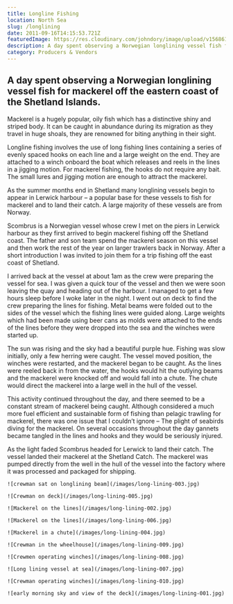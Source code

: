 ```yaml
---
title: Longline Fishing
location: North Sea
slug: /longlining
date: 2011-09-16T14:15:53.721Z
featuredImage: https://res.cloudinary.com/johndory/image/upload/v1568614647/posts/longlinefishing/long-lining-001_vytovf.jpg
description: A day spent observing a Norwegian longlining vessel fish for mackerel off the eastern coast of the Shetland Islands.
category: Producers & Vendors
---
```

## A day spent observing a Norwegian longlining vessel fish for mackerel off the eastern coast of the Shetland Islands.

Mackerel is a hugely popular, oily fish which has a distinctive shiny and striped body.  It can be caught in abundance during its migration as they travel in huge shoals, they are renowned for biting anything in their sight.

Longline fishing involves the use of long fishing lines containing a series of evenly spaced hooks on each line and a large weight on the end.  They are attached to a winch onboard the boat which releases and reels in the lines in a jigging motion.  For mackerel fishing, the hooks do not require any bait.  The small lures and jigging motion are enough to attract the mackerel.

As the summer months end in Shetland many longlining vessels begin to appear in Lerwick harbour – a popular base for these vessels to fish for mackerel and to land their catch.  A large majority of these vessels are from Norway.

Scombrus is a Norwegian vessel whose crew I met on the piers in Lerwick harbour as they first arrived to begin mackerel fishing off the Shetland coast.  The father and son team spend the mackerel season on this vessel and then work the rest of the year on larger trawlers back in Norway.  After a short introduction I was invited to join them for a trip fishing off the east coast of Shetland.

I arrived back at the vessel at about 1am as the crew were preparing the vessel for sea.  I was given a quick tour of the vessel and then we were soon leaving the quay and heading out of the harbour.  I managed to get a few hours sleep before I woke later in the night.  I went out on deck to find the crew preparing the lines for fishing.  Metal beams were folded out to the sides of the vessel which the fishing lines were guided along.  Large weights which had been made using beer cans as molds were attached to the ends of the lines before they were dropped into the sea and the winches were started up.

The sun was rising and the sky had a beautiful purple hue.  Fishing was slow initially, only a few herring were caught.  The vessel moved position, the winches were restarted, and the mackerel began to be caught.  As the lines were reeled back in from the water, the hooks would hit the outlying beams and the mackerel were knocked off and would fall into a chute. The chute would direct the mackerel into a large well in the hull of the vessel.

This activity continued throughout the day, and there seemed to be a constant stream of mackerel being caught.  Although considered a much more fuel efficient and sustainable form of fishing than pelagic trawling for mackerel, there was one issue that I couldn’t ignore – The plight of seabirds diving for the mackerel.  On several occasions throughout the day gannets became tangled in the lines and hooks and they would be seriously injured.

As the light faded Scombrus headed for Lerwick to land their catch.  The vessel landed their mackerel at the Shetland Catch.  The mackerel was pumped directly from the well in the hull of the vessel into the factory where it was processed and packaged for shipping.


```grid|2
![crewman sat on longlining beam](/images/long-lining-003.jpg)

![Crewman on deck](/images/long-lining-005.jpg)
```

```grid|2
![Mackerel on the lines](/images/long-lining-002.jpg)

![Mackerel on the lines](/images/long-lining-006.jpg)
```
```grid|1
![Mackerel in a chute](/images/long-lining-004.jpg)
```

```grid|2
![Crewman in the wheelhouse](/images/long-lining-009.jpg)

![Crewmen operating winches](/images/long-lining-008.jpg)
```
```grid|1
![Long lining vessel at sea](/images/long-lining-007.jpg)
```

```grid|2
![Crewman operating winches](/images/long-lining-010.jpg)

![early morning sky and view of the deck](/images/long-lining-001.jpg)
```
